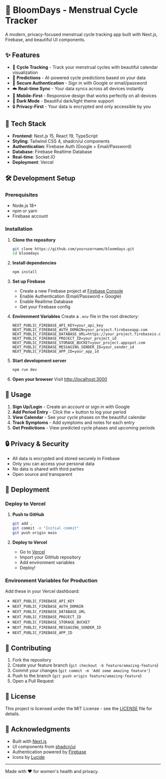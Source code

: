 # 🌸 BloomDays - Menstrual Cycle Tracker

A modern, privacy-focused menstrual cycle tracking app built with Next.js, Firebase, and beautiful UI components.

## ✨ Features

- 📅 **Cycle Tracking** - Track your menstrual cycles with beautiful calendar visualization
- 🔮 **Predictions** - AI-powered cycle predictions based on your data
- 🔐 **Secure Authentication** - Sign in with Google or email/password
- ☁️ **Real-time Sync** - Your data syncs across all devices instantly
- 📱 **Mobile-First** - Responsive design that works perfectly on all devices
- 🌙 **Dark Mode** - Beautiful dark/light theme support
- 🔒 **Privacy-First** - Your data is encrypted and only accessible by you

## 🚀 Tech Stack

- **Frontend**: Next.js 15, React 19, TypeScript
- **Styling**: Tailwind CSS 4, shadcn/ui components
- **Authentication**: Firebase Auth (Google + Email/Password)
- **Database**: Firebase Realtime Database
- **Real-time**: Socket.IO
- **Deployment**: Vercel

## 🛠️ Development Setup

### Prerequisites

- Node.js 18+
- npm or yarn
- Firebase account

### Installation

1. **Clone the repository**

   ```bash
   git clone https://github.com/yourusername/bloomdays.git
   cd bloomdays
   ```

2. **Install dependencies**

   ```bash
   npm install
   ```

3. **Set up Firebase**

   - Create a new Firebase project at [Firebase Console](https://console.firebase.google.com/)
   - Enable Authentication (Email/Password + Google)
   - Enable Realtime Database
   - Get your Firebase config

4. **Environment Variables**
   Create a `.env` file in the root directory:

   ```env
   NEXT_PUBLIC_FIREBASE_API_KEY=your_api_key
   NEXT_PUBLIC_FIREBASE_AUTH_DOMAIN=your_project.firebaseapp.com
   NEXT_PUBLIC_FIREBASE_DATABASE_URL=https://your_project.firebaseio.com
   NEXT_PUBLIC_FIREBASE_PROJECT_ID=your_project_id
   NEXT_PUBLIC_FIREBASE_STORAGE_BUCKET=your_project.appspot.com
   NEXT_PUBLIC_FIREBASE_MESSAGING_SENDER_ID=your_sender_id
   NEXT_PUBLIC_FIREBASE_APP_ID=your_app_id
   ```

5. **Start development server**

   ```bash
   npm run dev
   ```

6. **Open your browser**
   Visit [http://localhost:3000](http://localhost:3000)

## 📱 Usage

1. **Sign Up/Login** - Create an account or sign in with Google
2. **Add Period Entry** - Click the + button to log your period
3. **View Calendar** - See your cycle phases on the beautiful calendar
4. **Track Symptoms** - Add symptoms and notes for each entry
5. **Get Predictions** - View predicted cycle phases and upcoming periods

## 🔒 Privacy & Security

- All data is encrypted and stored securely in Firebase
- Only you can access your personal data
- No data is shared with third parties
- Open source and transparent

## 🚀 Deployment

### Deploy to Vercel

1. **Push to GitHub**

   ```bash
   git add .
   git commit -m "Initial commit"
   git push origin main
   ```

2. **Deploy to Vercel**
   - Go to [Vercel](https://vercel.com)
   - Import your GitHub repository
   - Add environment variables
   - Deploy!

### Environment Variables for Production

Add these in your Vercel dashboard:

- `NEXT_PUBLIC_FIREBASE_API_KEY`
- `NEXT_PUBLIC_FIREBASE_AUTH_DOMAIN`
- `NEXT_PUBLIC_FIREBASE_DATABASE_URL`
- `NEXT_PUBLIC_FIREBASE_PROJECT_ID`
- `NEXT_PUBLIC_FIREBASE_STORAGE_BUCKET`
- `NEXT_PUBLIC_FIREBASE_MESSAGING_SENDER_ID`
- `NEXT_PUBLIC_FIREBASE_APP_ID`

## 🤝 Contributing

1. Fork the repository
2. Create your feature branch (`git checkout -b feature/amazing-feature`)
3. Commit your changes (`git commit -m 'Add some amazing feature'`)
4. Push to the branch (`git push origin feature/amazing-feature`)
5. Open a Pull Request

## 📄 License

This project is licensed under the MIT License - see the [LICENSE](LICENSE) file for details.

## 🙏 Acknowledgments

- Built with [Next.js](https://nextjs.org/)
- UI components from [shadcn/ui](https://ui.shadcn.com/)
- Authentication powered by [Firebase](https://firebase.google.com/)
- Icons by [Lucide](https://lucide.dev/)

---

Made with ❤️ for women's health and privacy.

